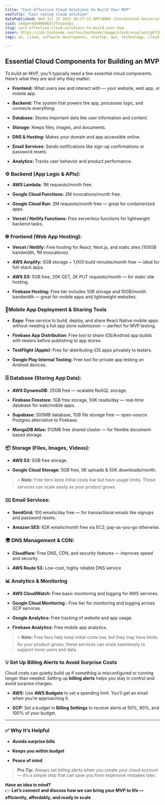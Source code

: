```yaml
---
title: "Cost-Effective Cloud Solutions to Build Your MVP"
seoTitle: "Cost saving cloud solution"
datePublished: Wed Jul 23 2025 20:17:12 GMT+0000 (Coordinated Universal Time)
cuid: cmdgen4dm000002l7fhxedsbi
slug: cost-effective-cloud-solutions-to-build-your-mvp
cover: https://cdn.hashnode.com/res/hashnode/image/stock/unsplash/pElSkGRA2NU/upload/377c88c4e98b02ac740870774719a4e4.jpeg
tags: ai, cloud, software-development, startup, aws, technology, cloud-computing, mvp, gcp

---
```


## **Essential Cloud Components for Building an MVP**

To build an MVP, you’ll typically need a few essential cloud components. Here’s what they are and why they matter:

* **Frontend:** What users see and interact with — your website, web app, or mobile app.
    
* **Backend:** The system that powers the app, processes logic, and connects everything.
    
* **Database:** Stores important data like user information and content.
    
* **Storage:** Keeps files, images, and documents.
    
* **DNS & Hosting:** Makes your domain and app accessible online.
    
* **Email Services:** Sends notifications like sign-up confirmations or password resets.
    
* **Analytics:** Tracks user behavior and product performance.
    

### ⚙️ **Backend (App Logic & APIs):**

* **AWS Lambda:** 1M requests/month free.
    
* **Google Cloud Functions:** 2M invocations/month free.
    
* **Google Cloud Run:** 2M requests/month free — great for containerized apps.
    
* **Vercel / Netlify Functions:** Free serverless functions for lightweight backend tasks.
    

### 🌐 **Frontend (Web App Hosting):**

* **Vercel / Netlify:** Free hosting for React, Next.js, and static sites (100GB bandwidth, 1M invocations).
    
* **AWS Amplify:** 5GB storage + 1,000 build minutes/month free — ideal for full-stack apps.
    
* **AWS S3:** 5GB free, 20K GET, 2K PUT requests/month — for static site hosting.
    
* **Firebase Hosting:** Free tier includes 1GB storage and 10GB/month bandwidth — great for mobile apps and lightweight websites.
    

### 📱Mobile App Deployment & Sharing Tools

* **Expo:** Free service to build, deploy, and share React Native mobile apps without needing a full app store submission — perfect for MVP testing.
    
* **Firebase App Distribution:** Free tool to share iOS/Android app builds with testers before publishing to app stores.
    
* **TestFlight (Apple):** Free for distributing iOS apps privately to testers.
    
* **Google Play Internal Testing:** Free tool for private app testing on Android devices.
    

### 🗄️ **Database (Storing App Data):**

* **AWS DynamoDB:** 25GB free — scalable NoSQL storage.
    
* **Firebase Firestore:** 1GB free storage, 50K reads/day — real-time database for web/mobile apps.
    
* **Supabase:** 500MB database, 1GB file storage free — open-source Postgres alternative to Firebase.
    
* **MongoDB Atlas:** 512MB free shared cluster — for flexible document-based storage.
    

### 📦 **Storage (Files, Images, Videos):**

* **AWS S3:** 5GB free storage.
    
* **Google Cloud Storage:** 5GB free, 5K uploads & 50K downloads/month.
    

> ⚡ **Note:** Free tiers keep initial costs low but have usage limits. These services can scale easily as your product grows.

### ✉️ **Email Services:**

* **SendGrid:** 100 emails/day free — for transactional emails like signups and password resets.
    
* **Amazon SES:** 62K emails/month free via EC2; pay-as-you-go otherwise.
    

### 🌍 **DNS Management & CDN:**

* **Cloudflare:** Free DNS, CDN, and security features — improves speed and security.
    
* **AWS Route 53:** Low-cost, highly reliable DNS service
    

### 📊 **Analytics & Monitoring**

* **AWS CloudWatch:** Free basic monitoring and logging for AWS services.
    
* **Google Cloud Monitoring :** Free tier for monitoring and logging across GCP services.
    
* **Google Analytics:** Free tracking of website and app usage.
    
* **Firebase Analytics:** Free mobile app analytics.
    

> ⚡ **Note:** Free tiers help keep initial costs low, but they may have limits. As your product grows, these services can scale seamlessly to support more users and data.

### 💡 **Set Up Billing Alerts to Avoid Surprise Costs**

Cloud costs can quietly build up if something is misconfigured or running longer than needed. Setting up **billing alerts** helps you stay in control and avoid surprise charges.

* **AWS:** Use **AWS Budgets** to set a spending limit. You’ll get an email when you’re approaching it.
    
* **GCP:** Set a budget in **Billing Settings** to receive alerts at 50%, 90%, and 100% of your budget.
    

---

### ✅ **Why It’s Helpful**

* **Avoids surprise bills**
    
* **Keeps you within budget**
    
* **Peace of mind**
    

> **Pro Tip:** Always set billing alerts when you create your cloud account — it’s a simple step that can save you from expensive mistakes later.

**Have an idea in mind?**  
👉 **Let’s connect and discuss how we can bring your MVP to life — efficiently, affordably, and ready to scale**